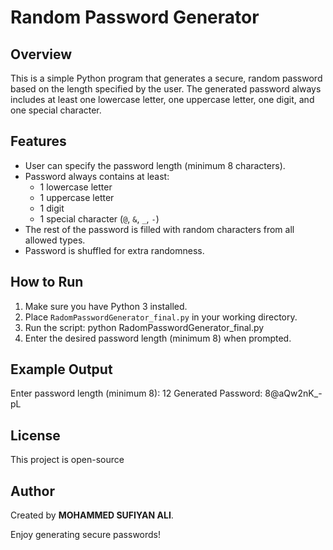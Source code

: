 # Random Password Generator

## Overview
This is a simple Python program that generates a secure, random password based on the length specified by the user. The generated password always includes at least one lowercase letter, one uppercase letter, one digit, and one special character.

## Features
- User can specify the password length (minimum 8 characters).
- Password always contains at least:
  - 1 lowercase letter
  - 1 uppercase letter
  - 1 digit
  - 1 special character (`@`, `&`, `_`, `-`)
- The rest of the password is filled with random characters from all allowed types.
- Password is shuffled for extra randomness.

## How to Run

1. Make sure you have Python 3 installed.
2. Place `RadomPasswordGenerator_final.py` in your working directory.
3. Run the script:
   python RadomPasswordGenerator_final.py
4. Enter the desired password length (minimum 8) when prompted.

## Example Output
Enter password length (minimum 8): 12
Generated Password: 8@aQw2nK_-pL

## License
This project is open-source 

## Author
Created by **MOHAMMED SUFIYAN ALI**.

Enjoy generating secure passwords!
